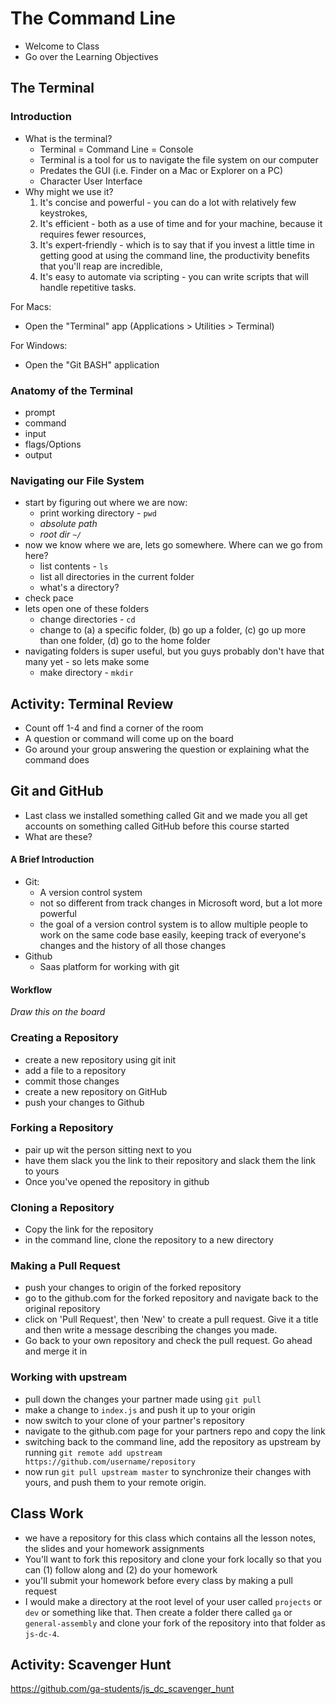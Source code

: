 # The Command Line

- Welcome to Class
- Go over the Learning Objectives

## The Terminal

### Introduction
- What is the terminal?
  - Terminal = Command Line = Console
  - Terminal is a tool for us to navigate the file system on our computer
  - Predates the GUI (i.e. Finder on a Mac or Explorer on a PC)
  - Character User Interface
- Why might we use it?
  1. It's concise and powerful - you can do a lot with relatively few keystrokes,
  2. It's efficient - both as a use of time and for your machine, because it requires fewer resources,
  3. It's expert-friendly - which is to say that if you invest a little time in getting good at using the command line, the productivity benefits that you'll reap are incredible,
  4. It's easy to automate via scripting - you can write scripts that will handle repetitive tasks.

For Macs:
- Open the "Terminal" app (Applications > Utilities > Terminal)

For Windows:
- Open the "Git BASH" application

### Anatomy of the Terminal
- prompt
- command
- input
- flags/Options
- output

### Navigating our File System
- start by figuring out where we are now:
  - print working directory - `pwd`
  - *absolute path*
  - *root dir `~/`*
- now we know where we are, lets go somewhere. Where can we go from here?
  - list contents - `ls`
  - list all directories in the current folder
  - what's a directory?
- check pace
- lets open one of these folders
  - change directories - `cd`
  - change to (a) a specific folder, (b) go up a folder, (c) go up more than one folder, (d) go to the home folder
- navigating folders is super useful, but you guys probably don't have that many yet - so lets make some
  - make directory - `mkdir`

## Activity: Terminal Review
- Count off 1-4 and find a corner of the room
- A question or command will come up on the board
- Go around your group answering the question or explaining what the command does

## Git and GitHub
- Last class we installed something called Git and we made you all get accounts on something called GitHub before this course started
- What are these?

#### A Brief Introduction
- Git:
  - A version control system
  - not so different from track changes in Microsoft word, but a lot more powerful
  - the goal of a version control system is to allow multiple people to work on the same code base easily, keeping track of everyone's changes and the history of all those changes
- Github
  - Saas platform for working with git

#### Workflow
*Draw this on the board*

### Creating a Repository
- create a new repository using git init
- add a file to a repository
- commit those changes
- create a new repository on GitHub
- push your changes to Github

### Forking a Repository
- pair up wit the person sitting next to you
- have them slack you the link to their repository and slack them the link to yours
- Once you've opened the repository in github

### Cloning a Repository
- Copy the link for the repository
- in the command line, clone the repository to a new directory

### Making a Pull Request
- push your changes to origin of the forked repository
- go to the github.com for the forked repository and navigate back to the original repository
- click on 'Pull Request', then 'New' to create a pull request. Give it a title and then write a message describing the changes you made.
- Go back to your own repository and check the pull request. Go ahead and merge it in

### Working with upstream
- pull down the changes your partner made using `git pull`
- make a change to `index.js` and push it up to your origin
- now switch to your clone of your partner's repository
- navigate to the github.com page for your partners repo and copy the link
- switching back to the command line, add the repository as upstream by running `git remote add upstream https://github.com/username/repository`
- now run `git pull upstream master` to synchronize their changes with yours, and push them to your remote origin.

## Class Work
- we have a repository for this class which contains all the lesson notes, the slides and your homework assignments
- You'll want to fork this repository and clone your fork locally so that you can (1) follow along and (2) do your homework
- you'll submit your homework before every class by making a pull request
- I would make a directory at the root level of your user called `projects` or `dev` or something like that. Then create a folder there called `ga` or `general-assembly` and clone your fork of the repository into that folder as `js-dc-4`.


## Activity: Scavenger Hunt
https://github.com/ga-students/js_dc_scavenger_hunt
